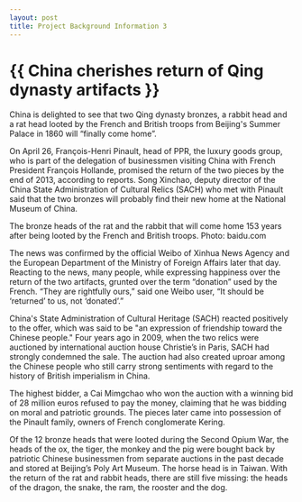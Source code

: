 ```yaml
---
layout: post
title: Project Background Information 3
---
```


{{ China cherishes return of Qing dynasty artifacts }}
================

<p class="meta">

China is delighted to see that two Qing dynasty bronzes, a rabbit head and a rat head looted by the French and British troops from Beijing's Summer Palace in 1860 will “finally come home”.

On April 26, François-Henri Pinault, head of PPR, the luxury goods group, who is part of the delegation of businessmen visiting China with French President François Hollande, promised the return of the two pieces by the end of 2013, according to reports. Song Xinchao, deputy director of  the China State Administration of Cultural Relics (SACH) who met with Pinault said that the two bronzes will probably find their new home at the National Museum of China.



The bronze heads of the rat and the rabbit that will come home 153 years after being looted by the French and British troops. Photo: baidu.com

The news was confirmed by the official Weibo of Xinhua News Agency and the European Department of the Ministry of Foreign Affairs later that day. Reacting to the news, many people, while expressing happiness over the return of the two artifacts, grunted over the term “donation” used by the French. “They are rightfully ours,” said one Weibo user, “It should be ‘returned’ to us, not ‘donated’.”

China's State Administration of Cultural Heritage (SACH) reacted positively to the offer, which was said to be "an expression of friendship toward the Chinese people." Four years ago in 2009, when the two relics were auctioned by international auction house Christie’s in Paris, SACH had strongly condemned the sale. The auction had also created uproar among the Chinese people who still carry strong sentiments with regard to the history of British imperialism in China.

The highest bidder, a Cai Mimgchao who won the auction with a winning bid of 28 million euros refused to pay the money, claiming that he was bidding on moral and patriotic grounds. The pieces later came into possession of the Pinault family, owners of French conglomerate Kering.

Of the 12 bronze heads that were looted during the Second Opium War, the heads of the ox, the tiger, the monkey and the pig were bought back by patriotic Chinese businessmen from separate auctions in the past decade and stored at Beijing’s Poly Art Museum. The horse head is in Taiwan. With the return of the rat and rabbit heads, there are still five missing: the heads of the dragon, the snake, the ram, the rooster and the dog.